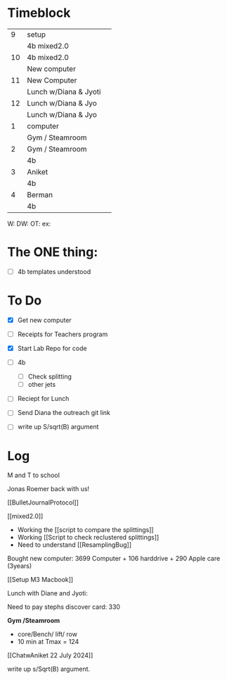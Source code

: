 # Timeblock

|     |                       |     |
| --- | --------------------- | --- |
| 9   | setup                 |     |
|     | 4b mixed2.0           |     |
| 10  | 4b mixed2.0           |     |
|     | New computer          |     |
| 11  | New Computer          |     |
|     | Lunch w/Diana & Jyoti |     |
| 12  | Lunch w/Diana & Jyo   |     |
|     | Lunch w/Diana & Jyo   |     |
| 1   | computer              |     |
|     | Gym / Steamroom       |     |
| 2   | Gym / Steamroom       |     |
|     | 4b                    |     |
| 3   | Aniket                |     |
|     | 4b                    |     |
| 4   | Berman                |     |
|     | 4b                    |     |

W:
DW:
OT: 
ex:

# The ONE thing: 
- [ ] 4b templates understood 


# To Do
 - [x] Get new computer
 - [ ]  Receipts for Teachers program
 - [x]  Start Lab Repo for code
 - [ ]  4b
	 - [ ] Check splitting
	 - [ ] other jets
 - [ ] Reciept for Lunch
 - [ ] Send Diana the outreach git link
 - [ ] write up S/sqrt(B) argument



# Log

M and T to school

Jonas Roemer back with us!

[[BulletJournalProtocol]]

[[mixed2.0]]
- Working the [[script to compare the splittings]]
- Working [[Script to check reclustered splittings]]
- Need to understand [[ResamplingBug]]


Bought new computer:  3699 Computer + 106 harddrive + 290 Apple care (3years)

[[Setup M3 Macbook]]

Lunch with Diane and Jyoti: 
	

Need to pay stephs discover card:  330

**Gym /Steamroom**
- core/Bench/ lift/ row
- 10 min at Tmax = 124

[[ChatwAniket 22 July 2024]]


write up s/Sqrt(B) argument.




